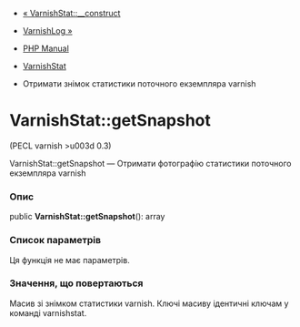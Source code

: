 - [« VarnishStat::\_\_construct](varnishstat.construct.md)
- [VarnishLog »](class.varnishlog.md)

- [PHP Manual](index.md)
- [VarnishStat](class.varnishstat.md)
- Отримати знімок статистики поточного екземпляра varnish

# VarnishStat::getSnapshot

(PECL varnish \>u003d 0.3)

VarnishStat::getSnapshot — Отримати фотографію статистики поточного
екземпляра varnish

### Опис

public **VarnishStat::getSnapshot**(): array

### Список параметрів

Ця функція не має параметрів.

### Значення, що повертаються

Масив зі знімком статистики varnish. Ключі масиву ідентичні ключам у
команді varnishstat.
